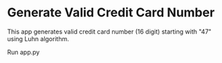 # Generate Valid Credit Card Number

This app generates valid credit card number (16 digit) starting with "47" using Luhn algorithm.

Run app.py